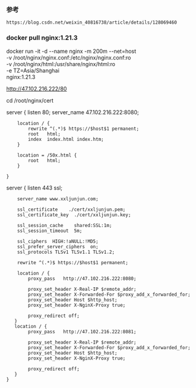 ### 参考
```
https://blog.csdn.net/weixin_40816738/article/details/128069460
```

### docker pull nginx:1.21.3

docker run -it -d --name nginx -m 200m --net=host \
-v /root/nginx/nginx.conf:/etc/nginx/nginx.conf:ro \
-v /root/nginx/html:/usr/share/nginx/html:ro \
-e TZ=Asia/Shanghai \
nginx:1.21.3


http://47.102.216.222/80

cd /root/nginx/cert

 server {
        listen       80;
        server_name  47.102.216.222:8080;
 
        location / {
			rewrite ^(.*)$ https://$host$1 permanent;
            root   html;
            index  index.html index.htm;
        }
 
        location = /50x.html {
            root   html;
        }
 
    }

server {
        listen       443 ssl;

        server_name www.xxljunjun.com;

        ssl_certificate    ./cert/xxljunjun.pem;
       	ssl_certificate_key  ./cert/xxljunjun.key;
 
        ssl_session_cache    shared:SSL:1m;
        ssl_session_timeout  5m;
 
        ssl_ciphers  HIGH:!aNULL:!MD5;
        ssl_prefer_server_ciphers  on;
		ssl_protocols TLSv1 TLSv1.1 TLSv1.2;
 
		rewrite ^(.*)$ https://$host$1 permanent;
 
        location / {
			proxy_pass   http://47.102.216.222:8080;
 
			proxy_set_header X-Real-IP $remote_addr;
            proxy_set_header X-Forwarded-For $proxy_add_x_forwarded_for;
            proxy_set_header Host $http_host;
            proxy_set_header X-NginX-Proxy true;
 
            proxy_redirect off;
       }
       location / {
			proxy_pass   http://47.102.216.222:8081;
 
			proxy_set_header X-Real-IP $remote_addr;
            proxy_set_header X-Forwarded-For $proxy_add_x_forwarded_for;
            proxy_set_header Host $http_host;
            proxy_set_header X-NginX-Proxy true;
 
            proxy_redirect off;
       }
    }